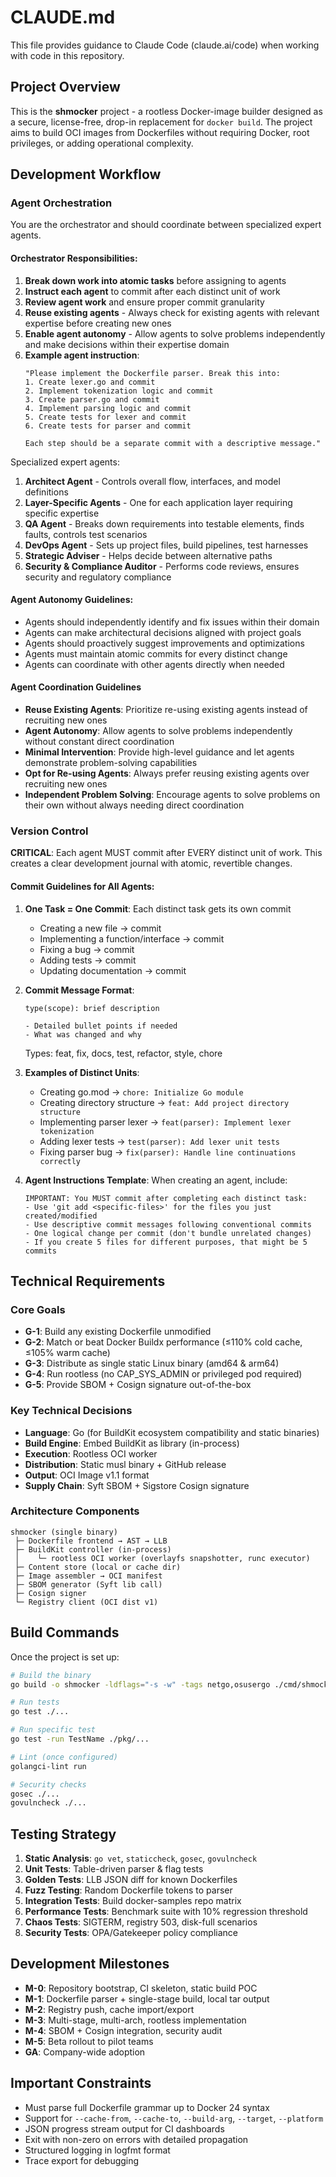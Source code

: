 # CLAUDE.md

This file provides guidance to Claude Code (claude.ai/code) when working with code in this repository.

## Project Overview

This is the **shmocker** project - a rootless Docker-image builder designed as a secure, license-free, drop-in replacement for `docker build`. The project aims to build OCI images from Dockerfiles without requiring Docker, root privileges, or adding operational complexity.

## Development Workflow

### Agent Orchestration

You are the orchestrator and should coordinate between specialized expert agents.

#### Orchestrator Responsibilities:
1. **Break down work into atomic tasks** before assigning to agents
2. **Instruct each agent** to commit after each distinct unit of work
3. **Review agent work** and ensure proper commit granularity
4. **Reuse existing agents** - Always check for existing agents with relevant expertise before creating new ones
5. **Enable agent autonomy** - Allow agents to solve problems independently and make decisions within their expertise domain
6. **Example agent instruction**:
   ```
   "Please implement the Dockerfile parser. Break this into:
   1. Create lexer.go and commit
   2. Implement tokenization logic and commit
   3. Create parser.go and commit
   4. Implement parsing logic and commit
   5. Create tests for lexer and commit
   6. Create tests for parser and commit
   
   Each step should be a separate commit with a descriptive message."
   ```

Specialized expert agents:

1. **Architect Agent** - Controls overall flow, interfaces, and model definitions
2. **Layer-Specific Agents** - One for each application layer requiring specific expertise
3. **QA Agent** - Breaks down requirements into testable elements, finds faults, controls test scenarios
4. **DevOps Agent** - Sets up project files, build pipelines, test harnesses
5. **Strategic Adviser** - Helps decide between alternative paths
6. **Security & Compliance Auditor** - Performs code reviews, ensures security and regulatory compliance

#### Agent Autonomy Guidelines:
- Agents should independently identify and fix issues within their domain
- Agents can make architectural decisions aligned with project goals
- Agents should proactively suggest improvements and optimizations
- Agents must maintain atomic commits for every distinct change
- Agents can coordinate with other agents directly when needed

#### Agent Coordination Guidelines
- **Reuse Existing Agents**: Prioritize re-using existing agents instead of recruiting new ones
- **Agent Autonomy**: Allow agents to solve problems independently without constant direct coordination
- **Minimal Intervention**: Provide high-level guidance and let agents demonstrate problem-solving capabilities
- **Opt for Re-using Agents**: Always prefer reusing existing agents over recruiting new ones
- **Independent Problem Solving**: Encourage agents to solve problems on their own without always needing direct coordination

### Version Control

**CRITICAL**: Each agent MUST commit after EVERY distinct unit of work. This creates a clear development journal with atomic, revertible changes.

#### Commit Guidelines for All Agents:
1. **One Task = One Commit**: Each distinct task gets its own commit
   - Creating a new file → commit
   - Implementing a function/interface → commit
   - Fixing a bug → commit
   - Adding tests → commit
   - Updating documentation → commit

2. **Commit Message Format**:
   ```
   type(scope): brief description
   
   - Detailed bullet points if needed
   - What was changed and why
   ```
   Types: feat, fix, docs, test, refactor, style, chore

3. **Examples of Distinct Units**:
   - Creating go.mod → `chore: Initialize Go module`
   - Creating directory structure → `feat: Add project directory structure`
   - Implementing parser lexer → `feat(parser): Implement lexer tokenization`
   - Adding lexer tests → `test(parser): Add lexer unit tests`
   - Fixing parser bug → `fix(parser): Handle line continuations correctly`

4. **Agent Instructions Template**:
   When creating an agent, include:
   ```
   IMPORTANT: You MUST commit after completing each distinct task:
   - Use 'git add <specific-files>' for the files you just created/modified
   - Use descriptive commit messages following conventional commits
   - One logical change per commit (don't bundle unrelated changes)
   - If you create 5 files for different purposes, that might be 5 commits
   ```

## Technical Requirements

### Core Goals
- **G-1**: Build any existing Dockerfile unmodified
- **G-2**: Match or beat Docker Buildx performance (≤110% cold cache, ≤105% warm cache)
- **G-3**: Distribute as single static Linux binary (amd64 & arm64)
- **G-4**: Run rootless (no CAP_SYS_ADMIN or privileged pod required)
- **G-5**: Provide SBOM + Cosign signature out-of-the-box

### Key Technical Decisions
- **Language**: Go (for BuildKit ecosystem compatibility and static binaries)
- **Build Engine**: Embed BuildKit as library (in-process)
- **Execution**: Rootless OCI worker
- **Distribution**: Static musl binary + GitHub release
- **Output**: OCI Image v1.1 format
- **Supply Chain**: Syft SBOM + Sigstore Cosign signature

### Architecture Components
```
shmocker (single binary)
 ├─ Dockerfile frontend → AST → LLB
 ├─ BuildKit controller (in-process)
 │    └─ rootless OCI worker (overlayfs snapshotter, runc executor)
 ├─ Content store (local or cache dir)
 ├─ Image assembler → OCI manifest
 ├─ SBOM generator (Syft lib call)
 ├─ Cosign signer
 └─ Registry client (OCI dist v1)
```

## Build Commands

Once the project is set up:
```bash
# Build the binary
go build -o shmocker -ldflags="-s -w" -tags netgo,osusergo ./cmd/shmocker

# Run tests
go test ./...

# Run specific test
go test -run TestName ./pkg/...

# Lint (once configured)
golangci-lint run

# Security checks
gosec ./...
govulncheck ./...
```

## Testing Strategy

1. **Static Analysis**: `go vet`, `staticcheck`, `gosec`, `govulncheck`
2. **Unit Tests**: Table-driven parser & flag tests
3. **Golden Tests**: LLB JSON diff for known Dockerfiles
4. **Fuzz Testing**: Random Dockerfile tokens to parser
5. **Integration Tests**: Build docker-samples repo matrix
6. **Performance Tests**: Benchmark suite with 10% regression threshold
7. **Chaos Tests**: SIGTERM, registry 503, disk-full scenarios
8. **Security Tests**: OPA/Gatekeeper policy compliance

## Development Milestones

- **M-0**: Repository bootstrap, CI skeleton, static build POC
- **M-1**: Dockerfile parser + single-stage build, local tar output
- **M-2**: Registry push, cache import/export
- **M-3**: Multi-stage, multi-arch, rootless implementation
- **M-4**: SBOM + Cosign integration, security audit
- **M-5**: Beta rollout to pilot teams
- **GA**: Company-wide adoption

## Important Constraints

- Must parse full Dockerfile grammar up to Docker 24 syntax
- Support for `--cache-from`, `--cache-to`, `--build-arg`, `--target`, `--platform`
- JSON progress stream output for CI dashboards
- Exit with non-zero on errors with detailed propagation
- Structured logging in logfmt format
- Trace export for debugging